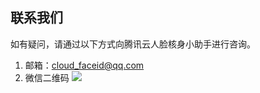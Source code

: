 ## 联系我们

如有疑问，请通过以下方式向腾讯云人脸核身小助手进行咨询。

1. 邮箱：cloud_faceid@qq.com
2. 微信二维码
   ![](https://staticintl.cloudcachetci.com/yehe/backend-news/4mJ8786_%E5%9B%BE%E7%89%871.png)